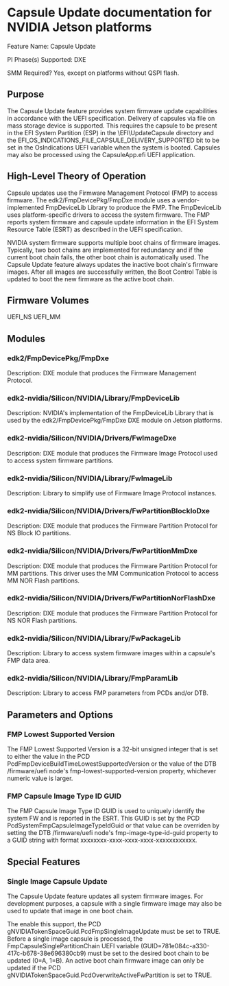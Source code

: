 # Capsule Update documentation for NVIDIA Jetson platforms
Feature Name: Capsule Update

PI Phase(s) Supported: DXE

SMM Required? Yes, except on platforms without QSPI flash.

## Purpose
The Capsule Update feature provides system firmware update capabilities in accordance with the UEFI specification.  Delivery of capsules via file on mass storage device is supported.  This requires the capsule to be present in the EFI System Partition (ESP) in the \EFI\UpdateCapsule directory and the EFI_OS_INDICATIONS_FILE_CAPSULE_DELIVERY_SUPPORTED bit to be set in the OsIndications UEFI variable when the system is booted.  Capsules may also be processed using the CapsuleApp.efi UEFI application.

## High-Level Theory of Operation
Capsule updates use the Firmware Management Protocol (FMP) to access firmware.  The edk2/FmpDevicePkg/FmpDxe module uses a vendor-implemented FmpDeviceLib Library to produce the FMP.  The FmpDeviceLib uses platform-specific drivers to access the system firmware.  The FMP reports system firmware and capsule update information in the EFI System Resource Table (ESRT) as described in the UEFI specification.

NVIDIA system firmware supports multiple boot chains of firmware images.  Typically, two boot chains are implemented for redundancy and if the current boot chain fails, the other boot chain is automatically used.  The Capsule Update feature always updates the inactive boot chain's firmware images.  After all images are successfully written, the Boot Control Table is updated to boot the new firmware as the active boot chain.

## Firmware Volumes
UEFI_NS
UEFI_MM

## Modules
### edk2/FmpDevicePkg/FmpDxe
Description:
DXE module that produces the Firmware Management Protocol.
### edk2-nvidia/Silicon/NVIDIA/Library/FmpDeviceLib
Description:
NVIDIA's implementation of the FmpDeviceLib Library that is used by the edk2/FmpDevicePkg/FmpDxe DXE module on Jetson platforms.
### edk2-nvidia/Silicon/NVIDIA/Drivers/FwImageDxe
Description:
DXE module that produces the Firmware Image Protocol used to access system firmware partitions.
### edk2-nvidia/Silicon/NVIDIA/Library/FwImageLib
Description:
Library to simplify use of Firmware Image Protocol instances.
### edk2-nvidia/Silicon/NVIDIA/Drivers/FwPartitionBlockIoDxe
Description:
DXE module that produces the Firmware Partition Protocol for NS Block IO partitions.
### edk2-nvidia/Silicon/NVIDIA/Drivers/FwPartitionMmDxe
Description:
DXE module that produces the Firmware Partition Protocol for MM partitions.  This driver uses the MM Communication Protocol to access MM NOR Flash partitions.
### edk2-nvidia/Silicon/NVIDIA/Drivers/FwPartitionNorFlashDxe
Description:
DXE module that produces the Firmware Partition Protocol for NS NOR Flash partitions.
### edk2-nvidia/Silicon/NVIDIA/Library/FwPackageLib
Description:
Library to access system firmware images within a capsule's FMP data area.
### edk2-nvidia/Silicon/NVIDIA/Library/FmpParamLib
Description:
Library to access FMP parameters from PCDs and/or DTB.

## Parameters and Options
### FMP Lowest Supported Version
The FMP Lowest Supported Version is a 32-bit unsigned integer that is set to either the value in the PCD PcdFmpDeviceBuildTimeLowestSupportedVersion or the value of the DTB /firmware/uefi node's fmp-lowest-supported-version property, whichever numeric value is larger.
### FMP Capsule Image Type ID GUID
The FMP Capsule Image Type ID GUID is used to uniquely identify the system FW and is reported in the ESRT.  This GUID is set by the PCD PcdSystemFmpCapsuleImageTypeIdGuid or that value can be overriden by setting the DTB /firmware/uefi node's fmp-image-type-id-guid property to a GUID string with format xxxxxxxx-xxxx-xxxx-xxxx-xxxxxxxxxxxx.

## Special Features
### Single Image Capsule Update
The Capsule Update feature updates all system firmware images.  For development purposes, a capsule with a single firmware image may also be used to update that image in one boot chain.

The enable this support, the PCD gNVIDIATokenSpaceGuid.PcdFmpSingleImageUpdate must be set to TRUE.  Before a single image capsule is processed, the FmpCapsuleSinglePartitionChain UEFI variable (GUID=781e084c-a330-417c-b678-38e696380cb9) must be set to the desired boot chain to be updated (0=A, 1=B).  An active boot chain firmware image can only be updated if the PCD gNVIDIATokenSpaceGuid.PcdOverwriteActiveFwPartition is set to TRUE.

